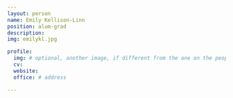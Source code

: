 ```yaml
---
layout: person
name: Emily Kellison-Linn
position: alum-grad
description:
img: emilykl.jpg

profile:
  img: # optional, another image, if different from the one on the people page:
  cv:
  website:
  office: # address

---
```

